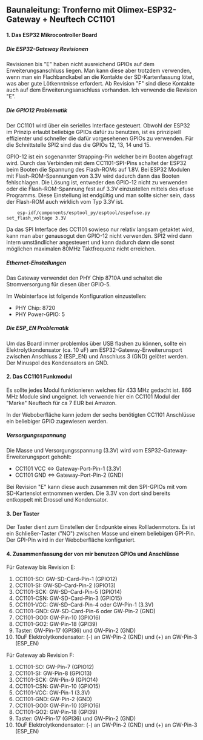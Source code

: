 ##  Baunaleitung: Tronferno mit Olimex-ESP32-Gateway + Neuftech CC1101


#### 1. Das ESP32 Mikrocontroller Board

##### Die ESP32-Gateway Revisionen

Revisionen bis "E" haben nicht ausreichend GPIOs auf dem Erweiterungsanschluss liegen. Man kann diese aber trotzdem verwenden, wenn man ein Flachbandkabel an die Kontakte der SD-Kartenfassung lötet, was aber gute Lötkenntnisse erfordert.  Ab Revision "F" sind diese Kontakte auch auf dem Erweiterungsanschluss vorhanden.  Ich verwende die Revision "E".

##### Die GPIO12 Problematik

Der CC1101 wird über ein serielles Interface gesteuert. Obwohl der ESP32 im Prinzip erlaubt beliebige GPIOs dafür zu benutzen, ist es prinzipiell effizienter und schneller die dafür vorgesehenen GPIOs zu verwenden. Für die Schnittstelle SPI2 sind das die GPIOs 12, 13, 14 und 15.

GPIO-12 ist ein sogenannter Strapping-Pin welcher beim Booten abgefragt wird.  Durch das Verbinden mit dem CC1101-SPI-Pins schaltet der ESP32 beim Booten die Spannung des Flash-ROMs auf 1.8V. Bei ESP32 Modulen mit Flash-ROM-Spannungen von 3.3V wird dadurch dann das Booten fehlschlagen.  Die Lösung ist, entweder den GPIO-12 nicht zu verwenden oder die Flash-ROM-Spannung fest auf 3.3V einzustellen mittels des efuse Programms. Diese Einstellung ist endgültig und man sollte sicher sein, dass der Flash-ROM auch wirklich vom Typ 3.3V ist.

```
    esp-idf/components/esptool_py/esptool/espefuse.py set_flash_voltage 3.3V
```
 
Da das SPI Interface des CC1101 sowieso nur relativ langsam getaktet wird, kann man aber genausogut den GPIO-12 nicht verwenden. SPI2 wird dann intern umständlicher angesteuert und kann dadurch dann die sonst möglichen maximalen 80MHz Taktfrequenz nicht erreichen.


##### Ethernet-Einstellungen

Das Gateway verwendet den PHY Chip 8710A und schaltet die Stromversorgung für diesen über GPIO-5.
 
Im Webinterface ist folgende Konfiguration einzustellen:
  * PHY Chip: 8720
  * PHY Power-GPIO: 5
 
##### Die ESP_EN Problematik

Um das Board immer problemlos über USB flashen zu können, sollte ein Elektrolytkondensator (ca. 10 uF) am ESP32-Gateway-Erweiterunsport zwischen Anschluss 2 (ESP_EN) und Anschluss 3 (GND) gelötet werden. Der Minuspol des Kondensators an GND. 


#### 2. Das CC1101 Funkmodul

Es sollte jedes Modul funktionieren welches für 433 MHz gedacht ist. 866 MHz Module sind ungeignet. Ich verwende hier ein CC1101 Modul der "Marke" Neuftech für ca 7 EUR bei Amazon.

In der Weboberfläche kann jedem der sechs benötigten CC1101 Anschlüsse ein beliebiger GPIO zugewiesen werden.

##### Versorgungsspannung

Die Masse und Versorgungsspannung (3.3V) wird vom ESP32-Gateway-Erweiterungsport gehohlt:
  * CC1101 VCC <=> Gateway-Port-Pin-1 (3.3V)
  * CC1101 GND <=> Gateway-Port-Pin-2 (GND)
  
Bei Revision "E" kann diese auch zusammen mit den SPI-GPIOs mit vom SD-Kartenslot entnommen werden. Die 3.3V von dort sind bereits entkoppelt mit Drossel und Kondensator.

#### 3. Der Taster

Der Taster dient zum Einstellen der Endpunkte eines Rollladenmotors.
Es ist ein Schließer-Taster ("NO") zwischen Masse und einem beliebigen GPI-Pin.  Der GPI-Pin wird in der Weboberfläche konfiguriert.


#### 4. Zusammenfassung der von mir benutzen GPIOs und Anschlüsse

Für Gateway bis Revision E:
   1. CC1101-SO: GW-SD-Card-Pin-1 (GPIO12)
   1. CC1101-SI: GW-SD-Card-Pin-2 (GPIO13)
   1. CC1101-SCK: GW-SD-Card-Pin-5 (GPIO14)
   1. CC1101-CSN: GW-SD-Card-Pin-3 (GPIO15)
   1. CC1101-VCC: GW-SD-Card-Pin-4  oder GW-Pin-1 (3.3V)
   1. CC1101-GND: GW-SD-Card-Pin-6  oder GW-Pin-2 (GND)
   1. CC1101-GO0: GW-Pin-10 (GPIO16)
   1. CC1101-GO2: GW-Pin-18 (GPI39)
   1. Taster: GW-Pin-17 (GPI36) und GW-Pin-2 (GND)
   1. 10uF Elektrolytkondensator: (-) an GW-Pin-2 (GND) und (+) an GW-Pin-3 (ESP_EN)

Für Gateway ab Revision F:
   1. CC1101-SO: GW-Pin-7 (GPIO12)
   1. CC1101-SI: GW-Pin-8 (GPIO13)
   1. CC1101-SCK: GW-Pin-9 (GPIO14)
   1. CC1101-CSN: GW-Pin-10 (GPIO15)
   1. CC1101-VCC: GW-Pin-1 (3.3V)
   1. CC1101-GND: GW-Pin-2 (GND)
   1. CC1101-GO0: GW-Pin-10 (GPIO16)
   1. CC1101-GO2: GW-Pin-18 (GPI39)
   1. Taster: GW-Pin-17 (GPI36) und GW-Pin-2 (GND)
   1. 10uF Elektrolytkondensator: (-) an GW-Pin-2 (GND) und (+) an GW-Pin-3 (ESP_EN)

 
